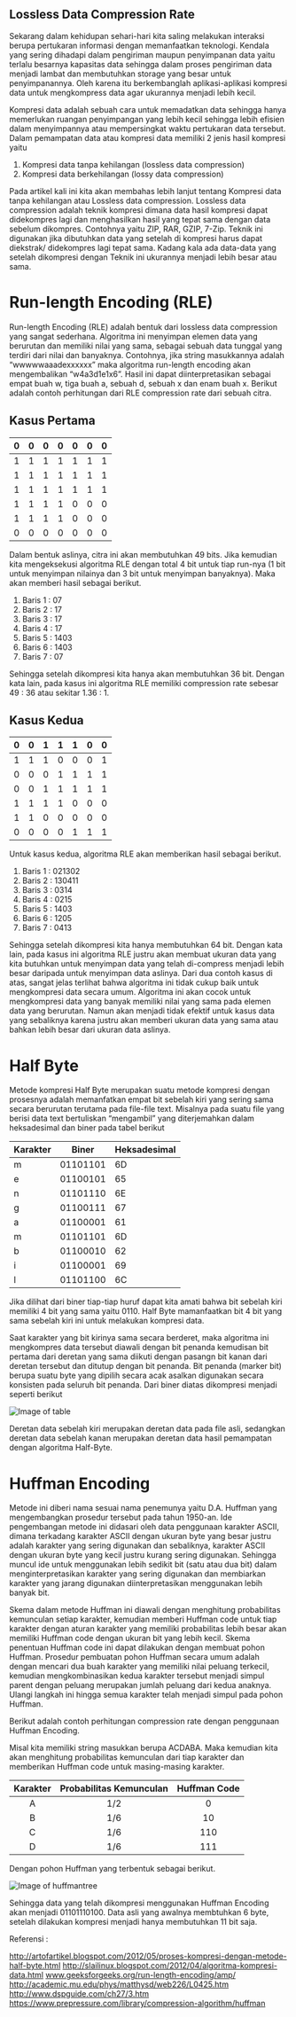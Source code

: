 Lossless Data Compression Rate
-------------------------------

Sekarang dalam kehidupan sehari-hari kita saling melakukan interaksi berupa pertukaran informasi dengan memanfaatkan teknologi. Kendala yang sering dihadapi dalam pengiriman maupun penyimpanan data yaitu terlalu besarnya kapasitas data sehingga dalam proses pengiriman data menjadi lambat dan membutuhkan storage yang besar untuk penyimpanannya. Oleh karena itu berkembanglah aplikasi-aplikasi kompresi data untuk mengkompress data agar ukurannya menjadi lebih kecil.

Kompresi data adalah sebuah cara untuk memadatkan data sehingga hanya memerlukan ruangan penyimpangan yang lebih kecil sehingga lebih efisien dalam menyimpannya atau mempersingkat waktu pertukaran data tersebut. Dalam pemampatan data atau kompresi data memiliki 2 jenis hasil kompresi yaitu

1.  Kompresi data tanpa kehilangan (lossless data compression)
2.  Kompresi data berkehilangan (lossy data compression)

Pada artikel kali ini kita akan membahas lebih lanjut tentang Kompresi data tanpa kehilangan atau Lossless data compression. Lossless data compression adalah teknik kompresi dimana data hasil kompresi dapat didekompres lagi dan menghasilkan hasil yang tepat sama dengan data sebelum dikompres. Contohnya yaitu ZIP, RAR, GZIP, 7-Zip. Teknik ini digunakan jika dibutuhkan data yang setelah di kompresi harus dapat diekstrak/ didekompres lagi tepat sama. Kadang kala ada data-data yang setelah dikompresi dengan Teknik ini ukurannya menjadi lebih besar atau sama.

# Run-length Encoding (RLE)

Run-length Encoding (RLE) adalah bentuk dari lossless data compression yang sangat sederhana. Algoritma ini menyimpan elemen data yang berurutan dan memiliki nilai yang sama, sebagai sebuah data tunggal yang terdiri dari nilai dan banyaknya. Contohnya, jika string masukkannya adalah “wwwwwaaadexxxxxx” maka algoritma run-length encoding akan mengembalikan “w4a3d1e1x6”. Hasil ini dapat diinterpretasikan sebagai empat buah w, tiga buah a, sebuah d, sebuah x dan enam buah x. Berikut adalah contoh perhitungan dari RLE compression rate dari sebuah citra.
 
## Kasus Pertama

| 0 | 0 | 0 | 0 | 0 | 0 | 0 |
| :---: | :---: | :---: | :---: | :---: | :---: | :---: |
| 1 | 1 | 1 | 1 | 1 | 1 | 1 |
| 1 | 1 | 1 | 1 | 1 | 1 | 1 |
| 1 | 1 | 1 | 1 | 1 | 1 | 1 |
| 1 | 1 | 1 | 1 | 0 | 0 | 0 |
| 1 | 1 | 1 | 1 | 0 | 0 | 0 |
| 0 | 0 | 0 | 0 | 0 | 0 | 0 |

Dalam bentuk aslinya, citra ini akan membutuhkan 49 bits. Jika kemudian kita mengeksekusi algoritma RLE dengan total 4 bit untuk tiap run-nya (1 bit untuk menyimpan nilainya dan 3 bit untuk menyimpan banyaknya). Maka akan memberi hasil sebagai berikut.

1.  Baris 1 : 07
2.  Baris 2 : 17
3.  Baris 3 : 17
4.  Baris 4 : 17
5.  Baris 5 : 1403
6.  Baris 6 : 1403
7.  Baris 7 : 07

Sehingga setelah dikompresi kita hanya akan membutuhkan 36 bit. Dengan kata lain, pada kasus ini algoritma RLE memiliki compression rate sebesar 49 : 36 atau sekitar 1.36 : 1.
 
## Kasus Kedua

| 0 | 0 | 1 | 1 | 1 | 0 | 0 |
| :---: | :---: | :---: | :---: | :---: | :---: | :---: |
| 1 | 1 | 1 | 0 | 0 | 0 | 1 |
| 0 | 0 | 0 | 1 | 1 | 1 | 1 |
| 0 | 0 | 1 | 1 | 1 | 1 | 1 |
| 1 | 1 | 1 | 1 | 0 | 0 | 0 |
| 1 | 1 | 0 | 0 | 0 | 0 | 0 |
| 0 | 0 | 0 | 0 | 1 | 1 | 1 |

Untuk kasus kedua, algoritma RLE akan memberikan hasil sebagai berikut.

1.  Baris 1 : 021302
2.  Baris 2 : 130411
3.  Baris 3 : 0314
4.  Baris 4 : 0215
5.  Baris 5 : 1403
6.  Baris 6 : 1205
7.  Baris 7 : 0413

Sehingga setelah dikompresi kita hanya membutuhkan 64 bit. Dengan kata lain, pada kasus ini algoritma RLE justru akan membuat ukuran data yang kita butuhkan untuk menyimpan data yang telah di-compress menjadi lebih besar daripada untuk menyimpan data aslinya.
Dari dua contoh kasus di atas, sangat jelas terlihat bahwa algoritma ini tidak cukup baik untuk mengkompresi data secara umum. Algoritma ini akan cocok untuk mengkompresi data yang banyak memiliki nilai yang sama pada elemen data yang berurutan. Namun akan menjadi tidak efektif untuk kasus data yang sebaliknya karena justru akan memberi ukuran data yang sama atau bahkan lebih besar dari ukuran data aslinya.

# Half Byte

Metode  kompresi Half Byte  merupakan suatu metode kompresi dengan prosesnya adalah memanfatkan empat bit sebelah kiri yang sering sama secara berurutan terutama pada file-file text. Misalnya pada suatu file yang berisi data text bertuliskan “mengambil” yang diterjemahkan  dalam heksadesimal dan biner pada tabel berikut


Karakter | Biner | Heksadesimal |
| --- | --- | --- |
m | 01101101 | 6D |
e | 01100101 | 65 |
n | 01101110 | 6E |
g | 01100111 | 67 |
a | 01100001 | 61 |
m | 01101101 | 6D |
b | 01100010 | 62 |
i | 01100001 | 69 | 
l | 01101100 | 6C |

Jika dilihat dari biner tiap-tiap huruf dapat kita amati bahwa bit sebelah kiri memiliki 4 bit yang sama yaitu 0110. Half Byte mamanfaatkan bit 4 bit yang sama sebelah kiri ini untuk melakukan kompresi data.

Saat karakter yang bit kirinya sama secara berderet, maka algoritma ini mengkompres data tersebut diawali dengan bit penanda kemudisan bit pertama dari deretan yang sama diikuti dengan pasangn bit kanan dari deretan tersebut dan ditutup dengan bit penanda. Bit penanda (marker bit) berupa suatu byte yang dipilih secara acak asalkan digunakan secara konsisten pada seluruh bit penanda. 
Dari biner diatas dikompresi menjadi seperti berikut

![Image of table](https://lh3.googleusercontent.com/-8g8SdkczjAs/WxKxoXCOTDI/AAAAAAAAAVA/Z68rPMmJOhEnkz447EYm7uRYmZvGqY3uACJoC/w530-h329-n-rw/Sistem-Pakar-Cover.png)

Deretan data sebelah kiri merupakan deretan data pada file asli, sedangkan deretan data sebelah kanan merupakan deretan data hasil pemampatan dengan algoritma Half-Byte.

# Huffman Encoding

Metode ini diberi nama sesuai nama penemunya yaitu D.A. Huffman yang mengembangkan prosedur tersebut pada tahun 1950-an. Ide pengembangan metode ini didasari oleh data penggunaan karakter ASCII, dimana terkadang karakter ASCII dengan ukuran byte yang besar justru adalah karakter yang sering digunakan dan sebaliknya, karakter ASCII dengan ukuran byte yang kecil justru kurang sering digunakan. Sehingga muncul ide untuk menggunakan lebih sedikit bit (satu atau dua bit) dalam menginterpretasikan karakter yang sering digunakan dan membiarkan karakter yang jarang digunakan diinterpretasikan menggunakan lebih banyak bit.

Skema dalam metode Huffman ini diawali dengan menghitung probabilitas kemunculan setiap karakter, kemudian memberi Huffman code untuk tiap karakter dengan aturan karakter yang memiliki probabilitas lebih besar akan memiliki Huffman code dengan ukuran bit yang lebih kecil. Skema penentuan Huffman code ini dapat dilakukan dengan membuat pohon Huffman. Prosedur pembuatan pohon Huffman secara umum adalah dengan mencari dua buah karakter yang memiliki nilai peluang terkecil, kemudian mengkombinasikan kedua karakter tersebut menjadi simpul parent dengan peluang merupakan jumlah peluang dari kedua anaknya. Ulangi langkah ini hingga semua karakter telah menjadi simpul pada pohon Huffman.

Berikut adalah contoh perhitungan compression rate dengan penggunaan Huffman Encoding.

Misal kita memiliki string masukkan berupa ACDABA. Maka kemudian kita akan menghitung probabilitas kemunculan dari tiap karakter dan memberikan Huffman code untuk masing-masing karakter.

| Karakter | Probabilitas Kemunculan | Huffman Code |
| :---: | :---: | :---: |
| A | 1/2 | 0 |
| B | 1/6 | 10 |
| C | 1/6 | 110 |
| D | 1/6 | 111 |

Dengan pohon Huffman yang terbentuk sebagai berikut.

![Image of huffmantree](https://photos.google.com/photo/AF1QipNVU5qexpqqm-RLlFf1iG0K-LIKC0UnD0QrQmmj)

Sehingga data yang telah dikompresi menggunakan Huffman Encoding akan menjadi 01101110100. Data asli yang awalnya membtuhkan 6 byte, setelah dilakukan kompresi menjadi hanya membutuhkan 11 bit saja.


Referensi :


http://artofartikel.blogspot.com/2012/05/proses-kompresi-dengan-metode-half-byte.html
http://slailinux.blogspot.com/2012/04/algoritma-kompresi-data.html
www.geeksforgeeks.org/run-length-encoding/amp/
http://academic.mu.edu/phys/matthysd/web226/L0425.htm
http://www.dspguide.com/ch27/3.htm
https://www.prepressure.com/library/compression-algorithm/huffman


